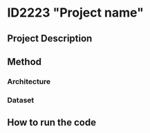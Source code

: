 # ID2223 "Project name"

## Project Description

## Method
### Architecture
### Dataset

## How to run the code

